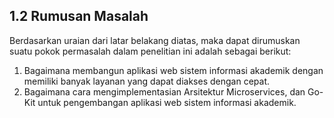 ## 1.2	Rumusan Masalah<br>

<p>Berdasarkan uraian dari latar belakang diatas, maka dapat dirumuskan suatu pokok permasalah dalam penelitian ini adalah sebagai berikut:</p>
<ol>
	<li>Bagaimana membangun aplikasi web sistem informasi akademik dengan memiliki banyak layanan yang dapat diakses dengan cepat.</li>
	<li>Bagaimana cara mengimplementasian Arsitektur Microservices, dan Go-Kit untuk pengembangan aplikasi web sistem informasi akademik.</li>
</ol>
